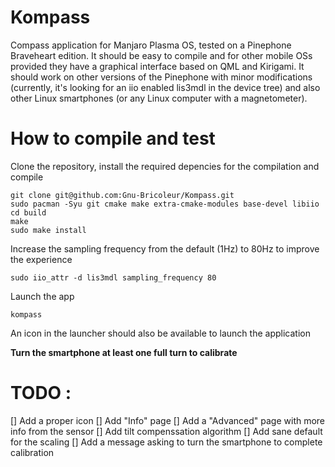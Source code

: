 # Kompass

Compass application for Manjaro Plasma OS, tested on a Pinephone Braveheart edition.
It should be easy to compile and for other mobile OSs provided they have a graphical interface based on QML and Kirigami.
It should work on other versions of the Pinephone with minor modifications (currently, it's looking for an iio enabled lis3mdl in the device tree) and also other Linux smartphones (or any Linux computer with a magnetometer).

# How to compile and test
Clone the repository, install the required depencies for the compilation and compile
```
git clone git@github.com:Gnu-Bricoleur/Kompass.git
sudo pacman -Syu git cmake make extra-cmake-modules base-devel libiio
cd build
make
sudo make install
```
Increase the sampling frequency from the default (1Hz) to 80Hz to improve the experience
```
sudo iio_attr -d lis3mdl sampling_frequency 80
```
Launch the app
```
kompass
```
An icon in the launcher should also be available to launch the application

**Turn the smartphone at least one full turn to calibrate**

# TODO :
[] Add a proper icon
[] Add "Info" page
[] Add a "Advanced" page with more info from the sensor
[] Add tilt compenssation algorithm
[] Add sane default for the scaling
[] Add a message asking to turn the smartphone to complete calibration
